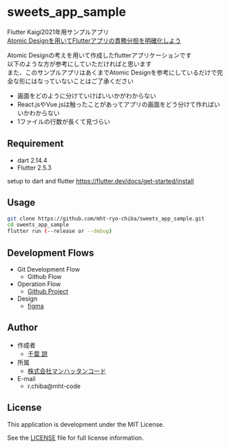 # sweets_app_sample
Flutter Kaigi2021年用サンプルアプリ  
[Atomic Designを用いてFlutterアプリの責務分担を明確化しよう](https://fortee.jp/flutterkaigi-2021/proposal/760c846a-c473-489a-a34e-2b007e2b7f76)

Atomic Designの考えを用いて作成したflutterアプリケーションです  
以下のような方が参考にしていただければと思います  
また、このサンプルアプリはあくまでAtomic Designを参考にしているだけで完全な形にはなっていないことはご了承ください
* 画面をどのように分けていけばいいかがわからない
* React.jsやVue.jsは触ったことがあってアプリの画面をどう分けて作ればいいかわからない
* 1ファイルの行数が長くて見づらい

## Requirement
* dart 2.14.4
* Flutter 2.5.3

setup to dart and flutter
https://flutter.dev/docs/get-started/install

## Usage
```bash
git clone https://github.com/mht-ryo-chiba/sweets_app_sample.git
cd sweets_app_sample
flutter run (--release or --debug)
```

## Development Flows
* Git Development Flow
    * Github Flow
* Operation Flow
    * [Github Project](https://github.com/mht-ryo-chiba/sweets_app_sample/projects/1)
* Design
    * [figma](https://www.figma.com/file/RTkbcZQmHGars7DKr3JwBD/Flutter-conference-chiba?node-id=4%3A3152)

## Author

* 作成者
    * [千葉 諒](https://twitter.com/MHTcode_chibird)
* 所属
    * [株式会社マンハッタンコード](https://www.mht-code.com/)
* E-mail
    * r.chiba@mht-code

## License
This application is development under the MIT License.

See the [LICENSE](LICENSE) file for full license information.
